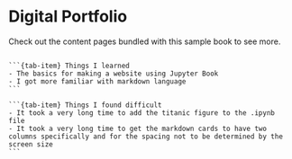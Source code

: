 # Digital Portfolio

Check out the content pages bundled with this sample book to see more.

```{tableofcontents}
```

````{tab-set}
```{tab-item} Things I learned
- The basics for making a website using Jupyter Book
- I got more familiar with markdown language
```

```{tab-item} Things I found difficult
- It took a very long time to add the titanic figure to the .ipynb file
- It took a very long time to get the markdown cards to have two columns specifically and for the spacing not to be determined by the screen size
```
````